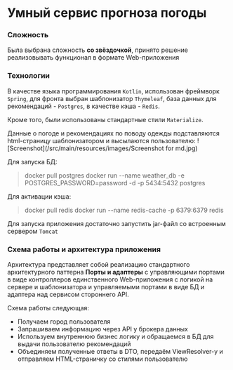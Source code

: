 # Умный сервис прогноза погоды
### Сложность
Была выбрана сложность **со звёздочкой**, принято решение реализовывать функционал в формате Web-приложения 

### Технологии
В качестве языка программирования `Kotlin`, 
использован фреймворк `Spring`, 
для фронта выбран шаблонизатор `Thymeleaf`,
база данных для рекомендаций - `Postgres`,
в качестве кэша - `Redis`.

Кроме того, были использованы стандартные стили `Materialize`.

Данные о погоде и рекомендациях по поводу одежды подставляются html-страницу шаблонизатором и высылаются пользователю:
![Screenshot](/src/main/resources/images/Screenshot for md.jpg)

Для запуска БД:
> docker pull postgres
> docker run --name weather_db -e POSTGRES_PASSWORD=password -d -p 5434:5432 postgres

Для активации кэша:
> docker pull redis
> docker run --name redis-cache -p 6379:6379 redis

Для запуска приложения достаточно запустить jar-файл со встроенным сервером `Tomcat`

### Схема работы и архитектура приложения
Архитектура представляет собой реализацию стандартного архитектурного паттерна
**Порты и адаптеры** с управляющими портами в виде контроллеров единственного Web-приложения
с логикой на сервере и шаблонизатора и управляемыми портами в виде БД и адаптера над
сервисом стороннего API.

Схема работы следующая:
- Получаем город пользователя
- Запрашиваем информацию через API у брокера данных
- Используем внутреннюю бизнес логику и обращаемся в БД для выдачи пользователю рекомендаций
- Объединяем полученные ответы в DTO, передаём ViewResolver-у и отправляем HTML-страничку со стилями 
пользователю

